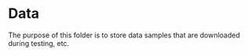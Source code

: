 # Data

The purpose of this folder is to store data samples that are downloaded during testing, etc.